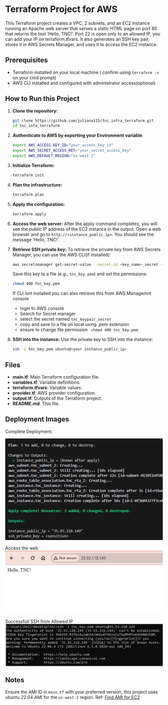 # Terraform Project for AWS

This Terraform project creates a VPC, 2 subnets, and an EC2 instance running an Apache web server that serves a static HTML page on port 80 that returns the text ‘Hello, TNC!’. Port 22 is open only to an allowed IP, you can add your IP on terraform.tfvars. It also generates an SSH key pair, stores it in AWS Secrets Manager, and uses it to access the EC2 instance.

## Prerequisites

- Terraform installed on your local machine ( confirm using `terraform -v` on your cmd prompt)
- AWS CLI installed and configured with administrator access(optional)

## How to Run this Project

1. **Clone the repository:**
    ```sh
    git clone https://github.com/juliana115/tnc_infra_terraform.git
    cd tnc_infa_terraform
    ```

2. **Authenticate to AWS by exporting your Environment variable**
  
    ```sh
    export AWS_ACCESS_KEY_ID="your_access_key_id"
    export AWS_SECRET_ACCESS_KEY="your_secret_access_key"
    export AWS_DEFAULT_REGION="us-west-2"
   
    ```

3. **Initialize Terraform:**
    ```sh
    terraform init
    ```

4. **Plan the infrastructure:**
    ```sh
    terraform plan
    ```

5. **Apply the configuration:**
    ```sh
    terraform apply
    ```

6. **Access the web server:**
    After the apply command completes, you will see the public IP address of the EC2 instance in the output. Open a web browser and go to `http://<instance_public_ip>`. You should see the message ‘Hello, TNC!’.

7. **Retrieve SSH private key:**
    To retrieve the private key from AWS Secrets Manager, you can use the AWS CLI(if installed):
    ```sh
    aws secretsmanager get-secret-value --secret-id <key_name>_secret --query SecretString --output text
    ```
    Save this key to a file (e.g., `tnc_key.pem`) and set the permissions:
    ```sh
    chmod 400 tnc_key.pem
    ```

    If CLI isnt installed you can also retrieve this from AWS Managemnt console
     - login to AWS console 
     - Search for Secret manager
     - select the secret named `tnc_keypair_secret`
     - copy and save to a file on local using .pem extension
     - ensure to change file permission ` chmod 400 tnc_key.pem`


8. **SSH into the instance:**
    Use the private key to SSH into the instance:
    ```sh
    ssh -i tnc_key.pem ubuntu@<your instance_public_ip>
    ```

## Files

- **main.tf**: Main Terraform configuration file.
- **variables.tf**: Variable definitions.
- **terraform.tfvars**: Variable values.
- **provider.tf**: AWS provider configuration.
- **output.tf**: Outputs of the Terraform project.
- **README.md**: This file.

## Deployment Images
Complete Deployment:

![alt text](image-1.png)

Access the web
![alt text](image.png)

Successfull SSH from Allowed IP
![alt text](image-2.png)

## Notes

Ensure the AMI ID in `main.tf` with your preferred version, this project uses ubuntu 22.04 AMI for the `us-west-2` region.
Ref: [Find AMI for EC2 ](https://cloud-images.ubuntu.com/locator/ec2/)
